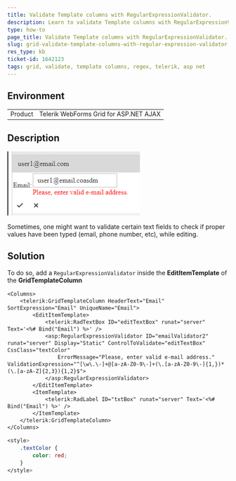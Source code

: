 ```yaml
---
title: Validate Template columns with RegularExpressionValidator.
description: Learn to validate Template columns with RegularExpressionValidator
type: how-to
page_title: Validate Template columns with RegularExpressionValidator. | RadGrid
slug: grid-validate-template-columns-with-regular-expression-validator
res_type: kb
ticket-id: 1642123
tags: grid, validate, template columns, regex, telerik, asp net
---
```


## Environment

<table>
    <tr>
        <td>Product</td>
        <td>Telerik WebForms Grid for ASP.NET AJAX</td>
    </tr>
</table>

## Description

![Invalid Email](images/invalid-email.png "Invalid Email")

Sometimes, one might want to validate certain text fields to check if proper values have been typed (email, phone number, etc), while editing.

## Solution

To do so, add a `RegularExpressionValidator` inside the **EditItemTemplate** of the **GridTemplateColumn**

````ASP.NET
<Columns>
    <telerik:GridTemplateColumn HeaderText="Email" SortExpression="Email" UniqueName="Email">
        <EditItemTemplate>
            <telerik:RadTextBox ID="editTextBox" runat="server" Text='<%# Bind("Email") %>' />
            <asp:RegularExpressionValidator ID="emailValidator2" runat="server" Display="Static" ControlToValidate="editTextBox" CssClass="textColor"
                ErrorMessage="Please, enter valid e-mail address." ValidationExpression="^[\w\.\-]+@[a-zA-Z0-9\-]+(\.[a-zA-Z0-9\-]{1,})*(\.[a-zA-Z]{2,3}){1,2}$">
            </asp:RegularExpressionValidator>
        </EditItemTemplate>
        <ItemTemplate>
            <telerik:RadLabel ID="txtBox" runat="server" Text='<%# Bind("Email") %>' />
        </ItemTemplate>
    </telerik:GridTemplateColumn>
</Columns>
````
````CSS
<style>
    .textColor {
        color: red;
    }
</style>
````
  
   